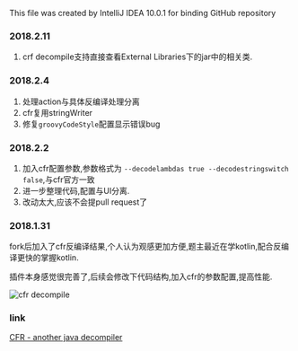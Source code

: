 This file was created by IntelliJ IDEA 10.0.1 for binding GitHub repository

### 2018.2.11
1. crf decompile支持直接查看External Libraries下的jar中的相关类.

### 2018.2.4
1. 处理action与具体反编译处理分离
2. cfr复用stringWriter
3. 修复`groovyCodeStyle`配置显示错误bug

### 2018.2.2
1. 加入cfr配置参数,参数格式为 `--decodelambdas true --decodestringswitch false`,与cfr官方一致
2. 进一步整理代码,配置与UI分离.
3. 改动太大,应该不会提pull request了


### 2018.1.31
fork后加入了cfr反编译结果,个人认为观感更加方便,题主最近在学kotlin,配合反编译更快的掌握kotlin.

插件本身感觉很完善了,后续会修改下代码结构,加入cfr的参数配置,提高性能.

![cfr decompile](http://oobu4m7ko.bkt.clouddn.com/1517390920.png?imageMogr2/thumbnail/!100p)


### link

[CFR - another java decompiler](http://www.benf.org/other/cfr/)